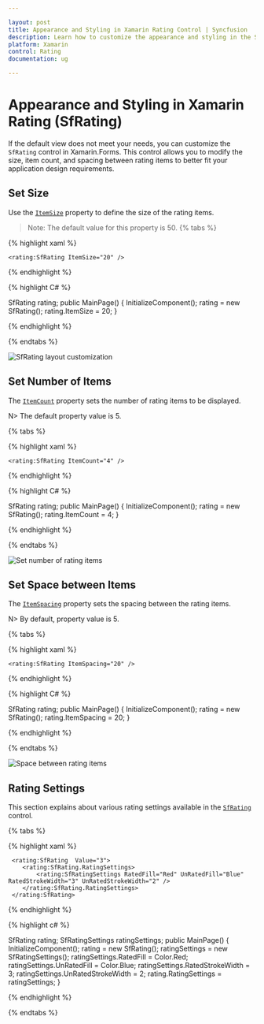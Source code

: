 ```yaml
---

layout: post
title: Appearance and Styling in Xamarin Rating Control | Syncfusion
description: Learn how to customize the appearance and styling in the Syncfusion Xamarin Rating (SfRating) control, including item size, count, and spacing.
platform: Xamarin
control: Rating
documentation: ug

---
```


# Appearance and Styling in Xamarin Rating (SfRating)

If the default view does not meet your needs, you can customize the `SfRating` control in Xamarin.Forms. This control allows you to modify the size, item count, and spacing between rating items to better fit your application design requirements.
## Set Size

Use the [`ItemSize`](https://help.syncfusion.com/cr/xamarin/Syncfusion.SfRating.XForms.SfRating.html#Syncfusion_SfRating_XForms_SfRating_ItemSize) property to define the size of the rating items.

> Note: The default value for this property is 50.
{% tabs %}

{% highlight xaml %}

	<rating:SfRating ItemSize="20" />
	
{% endhighlight %}

{% highlight C# %}

SfRating rating;
public MainPage()
{
    InitializeComponent();
    rating = new SfRating();
    rating.ItemSize = 20;
}

{% endhighlight %}

{% endtabs %}

![SfRating layout customization](images/layoutSize.jpg)

## Set Number of Items

The [`ItemCount`](https://help.syncfusion.com/cr/xamarin/Syncfusion.SfRating.XForms.SfRating.html#Syncfusion_SfRating_XForms_SfRating_ItemCount) property sets the number of rating items to be displayed. 

N> The default property value is 5.

{% tabs %}

{% highlight xaml %}

	<rating:SfRating ItemCount="4" />
	
{% endhighlight %}

{% highlight C# %}

SfRating rating;
public MainPage()
{
    InitializeComponent();
    rating = new SfRating();
    rating.ItemCount = 4;
}

{% endhighlight %}

{% endtabs %}

![Set number of rating items](images/fourstar.jpg)
 
## Set Space between Items

The [`ItemSpacing`](https://help.syncfusion.com/cr/xamarin/Syncfusion.SfRating.XForms.SfRating.html#Syncfusion_SfRating_XForms_SfRating_ItemSpacing) property sets the spacing between the rating items. 

N> By default, property value is 5.

{% tabs %}

{% highlight xaml %}

	<rating:SfRating ItemSpacing="20" />
	
{% endhighlight %}

{% highlight C# %}

SfRating rating;
public MainPage()
{
    InitializeComponent();
    rating = new SfRating();
    rating.ItemSpacing = 20;
}

{% endhighlight %}

{% endtabs %}

![Space between rating items](images/layoutSpace.jpg) 

## Rating Settings

This section explains about various rating settings available in the [`SfRating`](https://help.syncfusion.com/cr/xamarin/Syncfusion.SfRating.XForms.SfRating.html) control.

{% tabs %}

{% highlight xaml %}

     <rating:SfRating  Value="3">
        <rating:SfRating.RatingSettings>
            <rating:SfRatingSettings RatedFill="Red" UnRatedFill="Blue" RatedStrokeWidth="3" UnRatedStrokeWidth="2" />
        </rating:SfRating.RatingSettings>
     </rating:SfRating>

{% endhighlight %}

{% highlight c# %}

SfRating rating;
SfRatingSettings ratingSettings;
public MainPage()
{
    InitializeComponent();
    rating = new SfRating();
    ratingSettings = new SfRatingSettings();
    ratingSettings.RatedFill = Color.Red;
    ratingSettings.UnRatedFill = Color.Blue;
    ratingSettings.RatedStrokeWidth = 3;
    ratingSettings.UnRatedStrokeWidth = 2;
    rating.RatingSettings = ratingSettings;
}

{% endhighlight %}

{% endtabs %}
